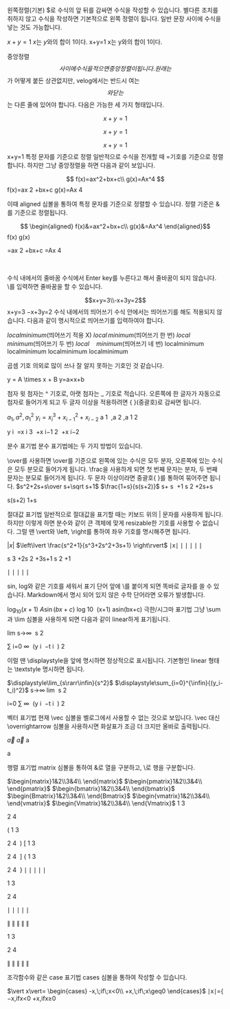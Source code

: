 왼쪽정렬(기본)
$로 수식의 앞 뒤를 감싸면 수식을 작성할 수 있습니다.
별다른 조치를 취하지 않고 수식을 작성하면 기본적으로 왼쪽 정렬이 됩니다.
일반 문장 사이에 수식을 넣는 것도 가능합니다.

$x+y=1$
$x$는 $y$와의 합이 $1$이다.
x+y=1
x는 y와의 합이 1이다.

중앙정렬
$$ 사이에 수식을 적으면 중앙 정렬이 됩니다.
원래는 $$가 어떻게 붙든 상관없지만, velog에서는 반드시 여는$$와 닫는 $$는 다른 줄에 있어야 합니다.
다음은 가능한 세 가지 형태입니다.

$$
x+y=1$$

$$x+y=1
$$

$$
x+y=1
$$
x+y=1
특정 문자를 기준으로 정렬
일반적으로 수식을 전개할 때 =기호를 기준으로 정렬합니다.
하지만 그냥 중앙정렬을 하면 다음과 같이 보입니다.

$$
f(x)=ax^2+bx+c\\
g(x)=Ax^4
$$
f(x)=ax 
2
 +bx+c
g(x)=Ax 
4
 
이때 aligned 심볼을 통하여 특정 문자를 기준으로 정렬할 수 있습니다.
정렬 기준은 &를 기준으로 정렬됩니다.

$$
\begin{aligned}
f(x)&=ax^2+bx+c\\
g(x)&=Ax^4
\end{aligned}$$
f(x)
g(x)
​
  
=ax 
2
 +bx+c
=Ax 
4
 
​
 
수식 내에서의 줄바꿈
수식에서 Enter key를 누른다고 해서 줄바꿈이 되지 않습니다. \\를 입력하면 줄바꿈을 할 수 있습니다.

$$x+y=3\\-x+3y=2$$
x+y=3
−x+3y=2
수식 내에서의 띄어쓰기
수식 안에서는 띄어쓰기를 해도 적용되지 않습니다. 다음과 같이 명시적으로 띄어쓰기를 입력하여야 합니다.

$local minimum$(띄어쓰기 적용 X)
$local\,minimum$(띄어쓰기 한 번)
$local\;minimum$(띄어쓰기 두 번)
$local\quad minimum$(띄어쓰기 네 번)
localminimum
localminimum
localminimum
localminimum

곱셈 기호
의외로 많이 쓰나 잘 알지 못하는 기호인 것 같습니다.

y = A \times x + B
y=a×x+b

첨자
윗 첨자는 ^ 기호로, 아랫 첨자는 _ 기호로 적습니다.
오른쪽에 한 글자가 자동으로 첨자로 들어가게 되고 두 글자 이상을 적용하려면 { }(중괄호)로 감싸면 됩니다.

$a_1, a^2, a_1^2$
$y_i=x_i^3+x_{i-1}^2+x_{i-2}$
a 
1
​
 ,a 
2
 ,a 
1
2
​
 
y 
i
​
 =x 
i
3
​
 +x 
i−1
2
​
 +x 
i−2
​
 
분수 표기법
분수 표기법에는 두 가지 방법이 있습니다.

\over를 사용하면 \over를 기준으로 왼쪽에 있는 수식은 모두 분자, 오른쪽에 있는 수식은 모두 분모로 들어가게 됩니다.
\frac을 사용하게 되면 첫 번째 문자는 분자, 두 번째 문자는 분모로 들어가게 됩니다. 두 문자 이상이라면 중괄호{ }를 통하여 묶어주면 됩니다.
$s^2+2s+s\over s+\sqrt s+1$
$\frac{1+s}{s(s+2)}$
s+ 
s
​
 +1
s 
2
 +2s+s
​
 

s(s+2)
1+s
​
 
절대값 표기법
일반적으로 절대값을 표기할 때는 키보드 위의 | 문자를 사용하게 됩니다.
하지만 이렇게 하면 분수와 같이 큰 객체에 맞게 resizable한 기호를 사용할 수 없습니다.
그럴 땐 \vert와 \left, \right를 통하여 좌우 기호를 명시해주면 됩니다.

$\vert x \vert$
$\left\lvert \frac{s^2+1}{s^3+2s^2+3s+1} \right\rvert$
∣x∣
∣
∣
∣
∣
∣
​
  
s 
3
 +2s 
2
 +3s+1
s 
2
 +1
​
  
∣
∣
∣
∣
∣
​
 
sin, log와 같은 기호를 세워서 표기
단어 앞에 \를 붙이게 되면 똑바로 글자를 쓸 수 있습니다.
Markdown에서 명시 되어 있지 않은 수학 단어라면 오류가 발생합니다.

$\log_{10}{(x+1)}$
$A\sin(bx+c)$
log 
10
​
 (x+1)
asin(bx+c)
극한/시그마 표기법
그냥 \sum과 \lim 심볼을 사용하게 되면 다음과 같이 linear하게 표기됩니다.

lim 
s→∞
​
 s 
2
 

∑ 
i=0
∞
​
 (y 
i
​
 −t 
i
​
 ) 
2
 

이럴 땐 \displaystyle을 앞에 명시하면 정상적으로 표시됩니다. 기본형인 linear 형태는 \textstyle 명시하면 됩니다.

$\displaystyle\lim_{s\rarr\infin}{s^2}$
$\displaystyle\sum_{i=0}^{\infin}{(y_i-t_i)^2}$
s→∞
lim
​
 s 
2
 

i=0
∑
∞
​
 (y 
i
​
 −t 
i
​
 ) 
2
 

벡터 표기법
현재 \vec 심볼을 벨로그에서 사용할 수 없는 것으로 보입니다.
\vec 대신 \overrightarrow 심볼을 사용하시면 화살표가 조금 더 크지만 올바로 출력됩니다.

$\vec{a}$
$\overrightarrow{a}$
a
 
a
 

행렬 표기법
matrix 심볼을 통하여
&로 열을 구분하고, \\로 행을 구분합니다.

$\begin{matrix}1&2\\3&4\\ \end{matrix}$
$\begin{pmatrix}1&2\\3&4\\ \end{pmatrix}$
$\begin{bmatrix}1&2\\3&4\\ \end{bmatrix}$
$\begin{Bmatrix}1&2\\3&4\\ \end{Bmatrix}$
$\begin{vmatrix}1&2\\3&4\\ \end{vmatrix}$
$\begin{Vmatrix}1&2\\3&4\\ \end{Vmatrix}$
1
3
​
  
2
4
​
 
( 
1
3
​
  
2
4
​
 )
[ 
1
3
​
  
2
4
​
 ]
{ 
1
3
​
  
2
4
​
 }
∣
∣
∣
∣
∣
​
  
1
3
​
  
2
4
​
  
∣
∣
∣
∣
∣
​
 
∥
∥
∥
∥
∥
​
  
1
3
​
  
2
4
​
  
∥
∥
∥
∥
∥
​
 
조각함수와 같은 case 표기법
cases 심볼을 통하여 작성할 수 있습니다.

$\vert x\vert=
\begin{cases}
-x,\;if\;x<0\\
+x,\;if\;x\geq0
\end{cases}$
∣x∣={ 
−x,ifx<0
+x,ifx≥0
​
 
